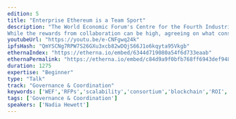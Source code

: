 ```yaml
---
edition: 5
title: "Enterprise Ethereum is a Team Sport"
description: "The World Economic Forum's Centre for the Fourth Industrial Revolution works with public and private sector around the world to deploy Ethereum solutions in a fair, inclusive and well-designed way and to maximize the benefits for society. From investigating the use of the technology to increase transparency and accountability in government processes to reduce corruption, to encouraging inclusive supply chain deployments to moving ahead decentralized global trade identities. As an impartial party to a number of industry-wide consortium efforts to solve key global issues, it is clear that collaboration, fair and well-designed governance systems are a key barrier to Ethereum adoption. I will share and explore lessons and insights learnt from existing and in-progress industry consortiums, together with what good consortium collaboration and governance looks like in a decentralized setting.
While the rewards from collaboration can be high, agreeing on what constitutes a fair and well-designed consortia governance system, let alone a joint blockchain platform, can be challenging. This is where many industry collaboration efforts have fallen apart. The presentation will focus on insights to foster industry- and ecosystem-wide blockchain collaboration - to increase the likelihood of success of Enterprise Ethereum adoption and thereby maximize the benefits of blockchain."
youtubeUrl: "https://youtu.be/e-CNFgwq24k"
ipfsHash: "QmYSCNg7RPW7S26GXu3xcb82wDQjS66J1o6kqyta95Vkgb"
ethernaIndex: "https://etherna.io/embed/6344d719080a54f6d733eaab"
ethernaPermalink: "https://etherna.io/embed/c84d9a9f0bfb768ff6943def948303d784d10a3d0f0af147bd561691d5982639"
duration: 1275
expertise: "Beginner"
type: "Talk"
track: "Governance & Coordination"
keywords: ['WEF','RFPs','scalability','consortium','blockchain','ROI','value','general']
tags: ['Governance & Coordination']
speakers: ['Nadia Hewett']
---
```

